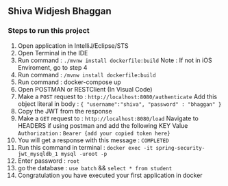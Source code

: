 ## Shiva Widjesh Bhaggan
### Steps to run this project

1. Open application in IntelliJ/Eclipse/STS
2. Open Terminal in the IDE
3. Run command : `./mvnw install dockerfile:build`
    Note : If not in iOS Enviroment, go to step 4
4. Run command : `/mvnw install dockerfile:build`
5. Run command : docker-compose up
6. Open POSTMAN or RESTClient (In Visual Code) 
7. Make a `POST` request to : `http://localhost:8080/authenticate`
    Add this object literal in body : 
    `{
	"username":"shiva",
	"password" : "bhaggan"
    }`
8. Copy the JWT from the response
9. Make a `GET` request to : `http://localhost:8080/load`
    Navigate to HEADERS if using postman and add the following KEY Value
    `Authorization` : `Bearer {add your copied token here}`
10. You will get a response with this message : `COMPLETED`
11. Run this command in terminal : `docker exec -it spring-security-jwt_mysqldb_1 mysql -uroot -p`
12. Enter password : `root`
13. go the database : `use batch` && `select * from student`
14. Congratulation you have executed your first application in docker